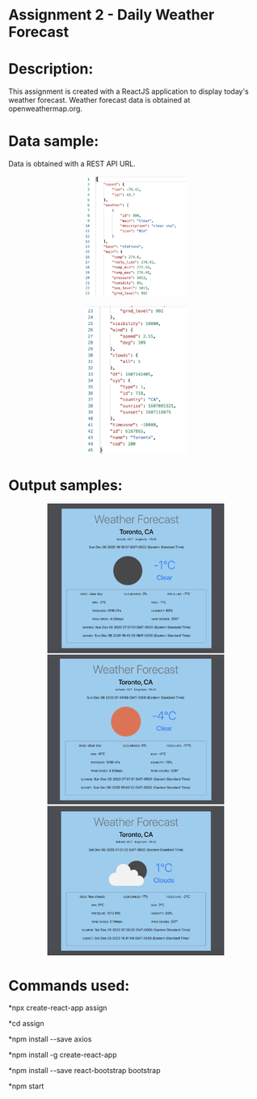 # Assignment 2 - Daily Weather Forecast

# Description:
This assignment is created with a ReactJS application to display today's weather forecast. Weather forecast data is obtained at openweathermap.org. 

# Data sample:
Data is obtained with a REST API URL.
<p align="center">
  <img src="https://github.com/jesmuli/101214794_comp3123_a2/blob/master/screenshots/s-1.png" width="200" title="data sample1">
</p>
<p align="center">
  <img src="https://github.com/jesmuli/101214794_comp3123_a2/blob/master/screenshots/s-2.png" width="200" title="data sample2">
</p>

# Output samples:
<p align="center">
  <img src="https://github.com/jesmuli/101214794_comp3123_a2/blob/master/screenshots/ss-3.jpg" width="350" title="ss3">
  <img src="https://github.com/jesmuli/101214794_comp3123_a2/blob/master/screenshots/ss-2.jpg" width="350" title="ss2">
  <img src="https://github.com/jesmuli/101214794_comp3123_a2/blob/master/screenshots/ss-1.png" width="350" title="ss1">
</p>

# Commands used:
*npx create-react-app assign

*cd assign

*npm install --save axios

*npm install -g create-react-app

*npm install --save react-bootstrap bootstrap

*npm start
